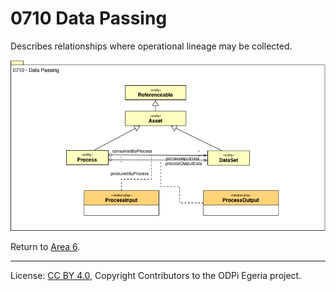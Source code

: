 <!-- SPDX-License-Identifier: CC-BY-4.0 -->
<!-- Copyright Contributors to the ODPi Egeria project. -->

# 0710 Data Passing

Describes relationships where operational lineage may be collected.

![UML](0710-Data-Passing.png)


Return to [Area 6](Area-6-models.md).

----
License: [CC BY 4.0](https://creativecommons.org/licenses/by/4.0/),
Copyright Contributors to the ODPi Egeria project.